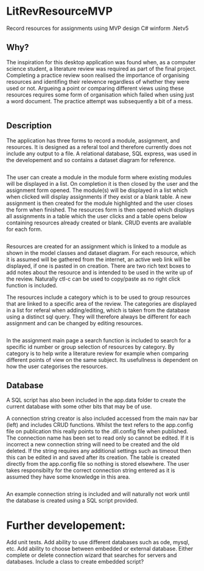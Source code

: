 
# LitRevResourceMVP
Record resources for assignments using MVP design C# winform .Netv5

## Why?
The inspiration for this desktop application was found when, as a computer science student, a literature review was
required as part of the final project. Completing a practice review soon realised the importance of organising 
resources and identifing their relevence regardless of whether they were used or not. Argueing a point or comparing 
different views using these resources requires some form of organisation which failed when using just a word document.
The practice attempt was subsequently a bit of a mess.

![]()

## Description
The application has three forms to record a module, assignment, and resources. It is designed as a referal tool and
therefore currently does not include any output to a file. A relational database, SQL express, was used in the 
developement and so contains a dataset diagram for reference. 

![]()

The user can create a module in the module form where existing modules will be displayed in a list. On completion
it is then closed by the user and the assignment form opened. The module(s) will be displayed in a list which when
clicked will display assignments if they exist or a blank table. A new assignment is then created for the module
highlighted and the user closes the form when finished. The resources form is then opened which displays all assignments
in a table which the user clicks and a table opens below containing resources already created or blank. CRUD events
are available for each form.

![]()

Resources are created for an assignment which is linked to a module as shown in the model classes and dataset diagram.
For each resource, which it is assumed will be gathered from the internet, an active web link will be displayed, if one
is pasted in on creation. There are two rich text boxes to add notes about the resource and is intended to be used
in the write up of the review. Naturally ctl-c can be used to copy/paste as no right click function is included.

The resources include a category which is to be used to group resources that are linked to a specific area of the 
review. The categories are displayed in a list for referal when adding/editing, which is taken from the database using
a distinct sql query. They will therefore always be different for each assignment and can be changed by editing 
resources.

![]()

In the assignment main page a search function is included to search for a specific id number or group selection of resources
by category. By category is to help write a literature review for example when comparing different points of view on the
same subject. Its usefullness is dependent on how the user categorises the resources.

## Database
A SQL script has also been included in the app.data folder to create the current database with some other bits that may be 
of use. 

A connection string creator is also included accessed from the main nav bar (left) and includes CRUD functions. Whilst the
text refers to the app.config file on publication this really points to the .dll.config file when published. The connection
name has been set to read only so cannot be edited. If it is incorrect a new connection string will need to be created and 
the old deleted. If the string requires any additional settings such as timeout then this can be edited in and saved after 
its creation. The table is created directly from the app.config file so nothing is stored elsewhere. The user takes 
responsibilty for the correct connection string entered as it is assumed they have some knowledge in this area. 

![]()

An example connection string is included and will naturally not work until the database is created using a SQL script provided. 


# Further developement:
Add unit tests.
Add ability to use different databases such as ode, mysql, etc.
Add ability to choose between embedded or external database.
Either complete or delete connection wizard that searches for servers and databases. 
Include a class to create embedded script?
